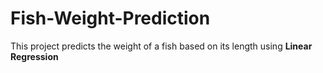 # Fish-Weight-Prediction
This project predicts the weight of a fish based on its length using **Linear Regression**
